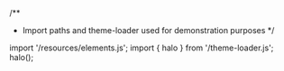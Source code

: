 <!--
type: template
name: item
-->
/**
 * Import paths and theme-loader used for demonstration purposes
 */

import '/resources/elements.js';
import { halo } from '/theme-loader.js';
halo();
